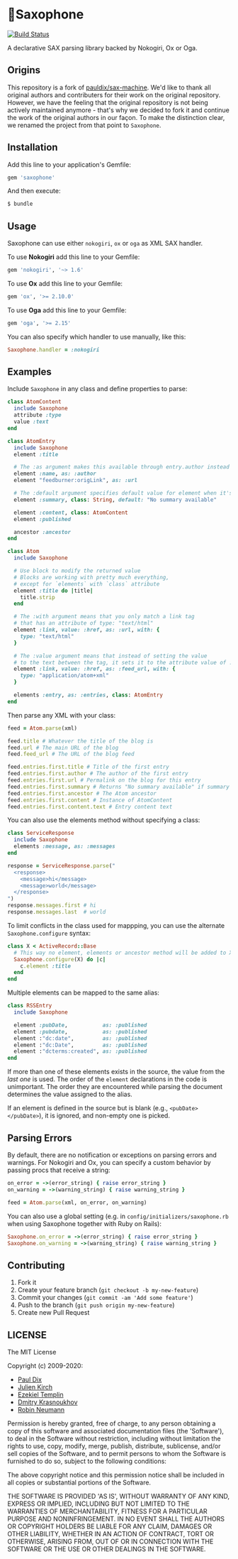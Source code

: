 # 🎷Saxophone

[![Build Status](https://travis-ci.org/Absolventa/saxophone.svg?branch=master)](https://travis-ci.org/Absolventa/saxophone)

A declarative SAX parsing library backed by Nokogiri, Ox or Oga.

## Origins

This repository is a fork of [pauldix/sax-machine](https://github.com/pauldix/sax-machine). We'd like to
thank all original authors and contributers for their work on the original repository. However, we have
the feeling that the original repository is not being actively maintained anymore - that's why we decided to
fork it and continue the work of the original authors in our façon. To make the distinction clear, we
renamed the project from that point to `Saxophone`.

## Installation

Add this line to your application's Gemfile:

```ruby
gem 'saxophone'
```

And then execute:

```bash
$ bundle
```

## Usage

Saxophone can use either `nokogiri`, `ox` or `oga` as XML SAX handler.

To use **Nokogiri** add this line to your Gemfile:

```ruby
gem 'nokogiri', '~> 1.6'
```

To use **Ox** add this line to your Gemfile:

```ruby
gem 'ox', '>= 2.10.0'
```

To use **Oga** add this line to your Gemfile:

```ruby
gem 'oga', '>= 2.15'
```

You can also specify which handler to use manually, like this:

```ruby
Saxophone.handler = :nokogiri
```

## Examples

Include `Saxophone` in any class and define properties to parse:

```ruby
class AtomContent
  include Saxophone
  attribute :type
  value :text
end

class AtomEntry
  include Saxophone
  element :title

  # The :as argument makes this available through entry.author instead of .name
  element :name, as: :author
  element "feedburner:origLink", as: :url

  # The :default argument specifies default value for element when it's missing
  element :summary, class: String, default: "No summary available"

  element :content, class: AtomContent
  element :published

  ancestor :ancestor
end

class Atom
  include Saxophone

  # Use block to modify the returned value
  # Blocks are working with pretty much everything,
  # except for `elements` with `class` attribute
  element :title do |title|
    title.strip
  end

  # The :with argument means that you only match a link tag
  # that has an attribute of type: "text/html"
  element :link, value: :href, as: :url, with: {
    type: "text/html"
  }

  # The :value argument means that instead of setting the value
  # to the text between the tag, it sets it to the attribute value of :href
  element :link, value: :href, as: :feed_url, with: {
    type: "application/atom+xml"
  }

  elements :entry, as: :entries, class: AtomEntry
end
```

Then parse any XML with your class:

```ruby
feed = Atom.parse(xml)

feed.title # Whatever the title of the blog is
feed.url # The main URL of the blog
feed.feed_url # The URL of the blog feed

feed.entries.first.title # Title of the first entry
feed.entries.first.author # The author of the first entry
feed.entries.first.url # Permalink on the blog for this entry
feed.entries.first.summary # Returns "No summary available" if summary is missing
feed.entries.first.ancestor # The Atom ancestor
feed.entries.first.content # Instance of AtomContent
feed.entries.first.content.text # Entry content text
```

You can also use the elements method without specifying a class:

```ruby
class ServiceResponse
  include Saxophone
  elements :message, as: :messages
end

response = ServiceResponse.parse("
  <response>
    <message>hi</message>
    <message>world</message>
  </response>
")
response.messages.first # hi
response.messages.last  # world
```

To limit conflicts in the class used for mappping, you can use the alternate
`Saxophone.configure` syntax:

```ruby
class X < ActiveRecord::Base
  # This way no element, elements or ancestor method will be added to X
  Saxophone.configure(X) do |c|
    c.element :title
  end
end
```

Multiple elements can be mapped to the same alias:

```ruby
class RSSEntry
  include Saxophone

  element :pubDate,           as: :published
  element :pubdate,           as: :published
  element :"dc:date",         as: :published
  element :"dc:Date",         as: :published
  element :"dcterms:created", as: :published
end
```

If more than one of these elements exists in the source, the value from the *last one* is used. The order of
the `element` declarations in the code is unimportant. The order they are encountered while parsing the
document determines the value assigned to the alias.

If an element is defined in the source but is blank (e.g., `<pubDate></pubDate>`), it is ignored, and non-empty one is picked.

## Parsing Errors
By default, there are no notification or exceptions on parsing errors and warnings. For Nokogiri and Ox, you can 
specify a custom behavior by passing procs that receive a string:

```ruby
on_error = ->(error_string) { raise error_string }
on_warning = ->(warning_string) { raise warning_string }

feed = Atom.parse(xml, on_error, on_warning)
```

You can also use a global setting (e.g. in `config/initializers/saxophone.rb` when using Saxophone together
with Ruby on Rails):

```ruby
Saxophone.on_error = ->(error_string) { raise error_string }
Saxophone.on_warning = ->(warning_string) { raise warning_string }
```

## Contributing

1. Fork it
2. Create your feature branch (`git checkout -b my-new-feature`)
3. Commit your changes (`git commit -am 'Add some feature'`)
4. Push to the branch (`git push origin my-new-feature`)
5. Create new Pull Request

## LICENSE

The MIT License

Copyright (c) 2009-2020:

* [Paul Dix](http://www.pauldix.net)
* [Julien Kirch](http://www.archiloque.net)
* [Ezekiel Templin](http://zeke.templ.in)
* [Dmitry Krasnoukhov](http://krasnoukhov.com)
* [Robin Neumann](https://github.com/neumanrq)

Permission is hereby granted, free of charge, to any person obtaining
a copy of this software and associated documentation files (the
'Software'), to deal in the Software without restriction, including
without limitation the rights to use, copy, modify, merge, publish,
distribute, sublicense, and/or sell copies of the Software, and to
permit persons to whom the Software is furnished to do so, subject to
the following conditions:

The above copyright notice and this permission notice shall be
included in all copies or substantial portions of the Software.

THE SOFTWARE IS PROVIDED 'AS IS', WITHOUT WARRANTY OF ANY KIND,
EXPRESS OR IMPLIED, INCLUDING BUT NOT LIMITED TO THE WARRANTIES OF
MERCHANTABILITY, FITNESS FOR A PARTICULAR PURPOSE AND NONINFRINGEMENT.
IN NO EVENT SHALL THE AUTHORS OR COPYRIGHT HOLDERS BE LIABLE FOR ANY
CLAIM, DAMAGES OR OTHER LIABILITY, WHETHER IN AN ACTION OF CONTRACT,
TORT OR OTHERWISE, ARISING FROM, OUT OF OR IN CONNECTION WITH THE
SOFTWARE OR THE USE OR OTHER DEALINGS IN THE SOFTWARE.

